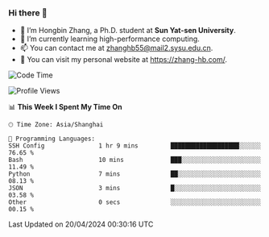 ### Hi there 👋

- 🔭 I’m Hongbin Zhang, a Ph.D. student at **Sun Yat-sen University**.
- 🌱 I’m currently learning high-performance computing.
- 📫 You can contact me at zhanghb55@mail2.sysu.edu.cn.
- 👀 You can visit my personal website at https://zhang-hb.com/.

<!--START_SECTION:waka-->
![Code Time](http://img.shields.io/badge/Code%20Time-313%20hrs%2029%20mins-blue)

![Profile Views](http://img.shields.io/badge/Profile%20Views-56-blue)

📊 **This Week I Spent My Time On** 

```text
🕑︎ Time Zone: Asia/Shanghai

💬 Programming Languages: 
SSH Config               1 hr 9 mins         ███████████████████░░░░░░   76.65 % 
Bash                     10 mins             ███░░░░░░░░░░░░░░░░░░░░░░   11.49 % 
Python                   7 mins              ██░░░░░░░░░░░░░░░░░░░░░░░   08.13 % 
JSON                     3 mins              █░░░░░░░░░░░░░░░░░░░░░░░░   03.58 % 
Other                    0 secs              ░░░░░░░░░░░░░░░░░░░░░░░░░   00.15 % 
```


 Last Updated on 20/04/2024 00:30:16 UTC
<!--END_SECTION:waka-->
